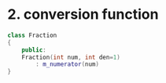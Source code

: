 # 2. conversion function

```C++
class Fraction
{
    public:
    Fraction(int num, int den=1)
        : m_numerator(num)
}
```

